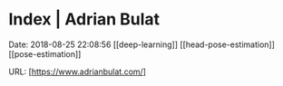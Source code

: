 # Index | Adrian Bulat

Date: 2018-08-25 22:08:56
[[deep-learning]] [[head-pose-estimation]] [[pose-estimation]]

URL: [https://www.adrianbulat.com/]
